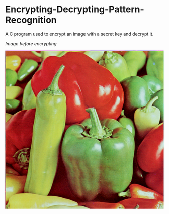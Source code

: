 # Encrypting-Decrypting-Pattern-Recognition

A C program used to encrypt an image with a secret key and decrypt it.

*Image before encrypting*

![alt text](https://github.com/Mickai55/Encrypting-Decrypting-Pattern-Recognition/blob/master/peppers.bmp)
